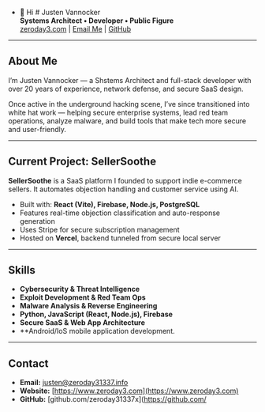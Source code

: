 - 👋 Hi # Justen Vannocker  
**Systems Architect • Developer • Public Figure**  
[zeroday3.com](https://www.zeroday3.com) | [Email Me](mailto:justen@zeroday31337.info) | [GitHub](https://github.com/zeroday31337)

---

## About Me

I’m Justen Vannocker — a Shstems Architect  and full-stack developer with over 20 years of experience, network defense, and secure SaaS design.

Once active in the underground hacking scene, I’ve since transitioned into white hat work — helping secure enterprise systems,
lead red team operations, analyze malware, and build tools that make tech more secure and user-friendly.

---

## Current Project: SellerSoothe

**SellerSoothe** is a SaaS platform I founded to support indie e-commerce sellers. It automates objection handling and customer service using AI.

- Built with: **React (Vite), Firebase, Node.js, PostgreSQL**
- Features real-time objection classification and auto-response generation
- Uses Stripe for secure subscription management
- Hosted on **Vercel**, backend tunneled from secure local server

---

## Skills

- **Cybersecurity & Threat Intelligence**
- **Exploit Development & Red Team Ops**
- **Malware Analysis & Reverse Engineering**
- **Python, JavaScript (React, Node.js), Firebase**
- **Secure SaaS & Web App Architecture**
- **Android/IoS mobile application development.
---

## Contact

- **Email:** [justen@zeroday31337.info](mailto:justen@zeroday31337.info)  
- **Website:** [https://www.zeroday3.com](https://www.zeroday3.com)  
- **GitHub:** [github.com/zeroday31337x](https://github.com/
